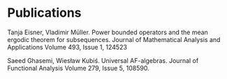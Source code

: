 # Publications


 Tanja Eisner, Vladimir Müller. Power bounded operators and the mean ergodic theorem for subsequences. Journal of Mathematical Analysis and Applications
Volume 493, Issue 1, 124523
 
Saeed Ghasemi, Wiesław Kubiś. Universal AF-algebras. Journal of Functional Analysis
Volume 279, Issue 5, 108590.